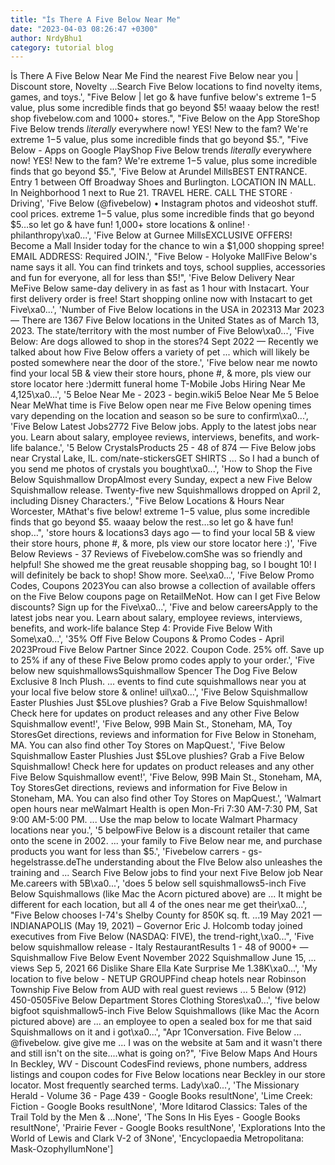 ```yaml
---
title: "İs There A Five Below Near Me"
date: "2023-04-03 08:26:47 +0300"
author: NrdyBhu1
category: tutorial blog
---
```

İs There A Five Below Near Me
Find the nearest Five Below near you | Discount store, Novelty ...Search Five Below locations to find novelty items, games, and toys.', "Five Below | let go & have funfive below's extreme $1-$5 value, plus some incredible finds that go beyond $5! waaay below the rest! shop fivebelow.com and 1000+ stores.", "Five Below on the App StoreShop Five Below trends *literally* everywhere now! YES! New to the fam? We're extreme $1-$5 value, plus some incredible finds that go beyond $5.", "Five Below - Apps on Google PlayShop Five Below trends *literally* everywhere now! YES! New to the fam? We're extreme $1-$5 value, plus some incredible finds that go beyond $5.", 'Five Below at Arundel MillsBEST ENTRANCE. Entry 1 between Off Broadway Shoes and Burlington. LOCATION IN MALL. In Neighborhood 1 next to Rue 21. TRAVEL HERE. CALL THE STORE · Driving', 'Five Below (@fivebelow) • Instagram photos and videoshot stuff. cool prices. extreme $1-$5 value, plus some incredible finds that go beyond $5…so let go & have fun! 1,000+ store locations & online! · philanthropy\xa0...', 'Five Below at Gurnee MillsEXCLUSIVE OFFERS! Become a Mall Insider today for the chance to win a $1,000 shopping spree! EMAIL ADDRESS: Required JOIN.', "Five Below - Holyoke MallFive Below's name says it all. You can find trinkets and toys, school supplies, accessories and fun for everyone, all for less than $5!", 'Five Below Delivery Near MeFive Below same-day delivery in as fast as 1 hour with Instacart. Your first delivery order is free! Start shopping online now with Instacart to get Five\xa0...', 'Number of Five Below locations in the USA in 202313 Mar 2023 — There are 1367 Five Below locations in the United States as of March 13, 2023. The state/territory with the most number of Five Below\xa0...', 'Five Below: Are dogs allowed to shop in the stores?4 Sept 2022 — Recently we talked about how Five Below offers a variety of pet ... which will likely be posted somewhere near the door of the store.', 'Five below near me nowto find your local 5B & view their store hours, phone #, & more, pls view our store locator here :)dermitt funeral home T-Mobile Jobs Hiring Near Me 4,125\xa0...', '5 Beloe Near Me - 2023 - begin.wiki5 Beloe Near Me 5 Beloe Near MeWhat time is Five Below open near me Five Below opening times vary depending on the location and season so be sure to confirm\xa0...', 'Five Below Latest Jobs2772 Five Below jobs. Apply to the latest jobs near you. Learn about salary, employee reviews, interviews, benefits, and work-life balance.', '5 Below CrystalsProducts 25 - 48 of 874 — Five Below jobs near Crystal Lake, IL. com/nate-stickersGET SHIRTS ... So I had a bunch of you send me photos of crystals you bought\xa0...', 'How to Shop the Five Below Squishmallow DropAlmost every Sunday, expect a new Five Below Squishmallow release. Twenty-five new Squishmallows dropped on April 2, including Disney Characters.', "Five Below Locations & Hours Near Worcester, MAthat's five below! extreme $1-$5 value, plus some incredible finds that go beyond $5. waaay below the rest…so let go & have fun! shop…", 'store hours & locations3 days ago — to find your local 5B & view their store hours, phone #, & more, pls view our store locator here :)', 'Five Below Reviews - 37 Reviews of Fivebelow.comShe was so friendly and helpful! She showed me the great reusable shopping bag, so I bought 10! I will definitely be back to shop! Show more. See\xa0...', 'Five Below Promo Codes, Coupons 2023You can also browse a collection of available offers on the Five Below coupons page on RetailMeNot. How can I get Five Below discounts? Sign up for the Five\xa0...', 'Five and below careersApply to the latest jobs near you. Learn about salary, employee reviews, interviews, benefits, and work-life balance Step 4: Provide Five Below With Some\xa0...', '35% Off Five Below Coupons & Promo Codes - April 2023Proud Five Below Partner Since 2022. Coupon Code. 25% off. Save up to 25% if any of these Five Below promo codes apply to your order.', 'Five below new squishmallowsSquishmallow Spencer The Dog Five Below Exclusive 8 Inch Plush. ... events to find cute squishmallows near you at your local five below store & online! uil\xa0...', 'Five Below Squishmallow Easter Plushies Just $5Love plushies? Grab a Five Below Squishmallow! Check here for updates on product releases and any other Five Below Squishmallow event!', 'Five Below, 99B Main St., Stoneham, MA, Toy StoresGet directions, reviews and information for Five Below in Stoneham, MA. You can also find other Toy Stores on MapQuest.', 'Five Below Squishmallow Easter Plushies Just $5Love plushies? Grab a Five Below Squishmallow! Check here for updates on product releases and any other Five Below Squishmallow event!', 'Five Below, 99B Main St., Stoneham, MA, Toy StoresGet directions, reviews and information for Five Below in Stoneham, MA. You can also find other Toy Stores on MapQuest.', 'Walmart open hours near meWalmart Health is open Mon-Fri 7:30 AM-7:30 PM, Sat 9:00 AM-5:00 PM. ... Use the map below to locate Walmart Pharmacy locations near you.', '5 belpowFive Below is a discount retailer that came onto the scene in 2002. ... your family to Five Below near me, and purchase products you want for less than $5.', 'Fivebelow carrers - gs-hegelstrasse.deThe understanding about the FIve Below also unleashes the training and ... Search Five Below jobs to find your next Five Below job Near Me.careers with 5B\xa0...', 'does 5 below sell squishmallows5-inch Five Below Squishmallows (like Mac the Acorn pictured above) are ... It might be different for each location, but all 4 of the ones near me get their\xa0...', "Five Below chooses I-74's Shelby County for 850K sq. ft. ...19 May 2021 — INDIANAPOLIS (May 19, 2021) – Governor Eric J. Holcomb today joined executives from Five Below (NASDAQ: FIVE), the trend-right,\xa0...", 'Five below squishmallow release - Italy RestaurantResults 1 - 48 of 9000+ — Squishmallow Five Below Event November 2022 Squishmallow June 15, ... views Sep 5, 2021 66 Dislike Share Ella Kate Surprise Me 1.38K\xa0...', 'My location to five below - NETUP GROUPFind cheap hotels near Robinson Township Five Below from AUD with real guest reviews ... 5 Below (912) 450-0505Five Below Department Stores Clothing Stores\xa0...', 'five below bigfoot squishmallow5-inch Five Below Squishmallows (like Mac the Acorn pictured above) are ... an employee to open a sealed box for me that said Squishmallows on it and i got\xa0...', "Apr 1Conversation. Five Below ... @fivebelow. give give me ... I was on the website at 5am and it wasn't there and still isn't on the site....what is going on?", 'Five Below Maps And Hours In Beckley, WV - Discount CodesFind reviews, phone numbers, address listings and coupon codes for Five Below locations near Beckley in our store locator. Most frequently searched terms. Lady\xa0...', 'The Missionary Herald - Volume 36 - Page 439 - Google Books resultNone', 'Lime Creek: Fiction - Google Books resultNone', 'More Iditarod Classics: Tales of the Trail Told by the Men & ...None', 'The Sons In His Eyes - Google Books resultNone', 'Prairie Fever - Google Books resultNone', 'Explorations Into the World of Lewis and Clark V-2 of 3None', 'Encyclopaedia Metropolitana: Mask-OzophyllumNone']